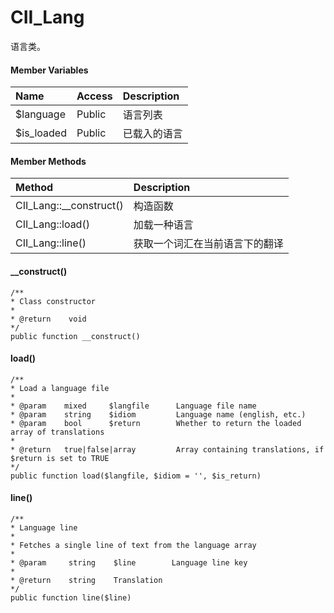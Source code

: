 # CII\_Lang

语言类。

#### Member Variables

| Name | Access | Description |
| :--- | :--- | :--- |
| $language | Public | 语言列表 |
| $is\_loaded | Public | 已载入的语言 |

#### Member Methods

| Method | Description |
| :--- | :--- |
| CII\_Lang::\_\_construct\(\) | 构造函数 |
| CII\_Lang::load\(\) | 加载一种语言 |
| CII\_Lang::line\(\) | 获取一个词汇在当前语言下的翻译 |

#### \_\_construct\(\)

```
/**
* Class constructor
*
* @return    void
*/
public function __construct()
```

#### load\(\)

```
/**
* Load a language file
*
* @param    mixed     $langfile      Language file name
* @param    string    $idiom         Language name (english, etc.)
* @param    bool      $return        Whether to return the loaded array of translations
*
* @return   true|false|array         Array containing translations, if $return is set to TRUE
*/
public function load($langfile, $idiom = '', $is_return)
```

#### line\(\)

```
/**
* Language line
*
* Fetches a single line of text from the language array
*
* @param     string    $line        Language line key
*
* @return    string    Translation
*/
public function line($line)
```



